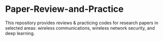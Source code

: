 # Paper-Review-and-Practice
This repository provides reviews &amp; practicing codes for research papers in selected areas: wireless communications, wireless network security, and deep learning.
